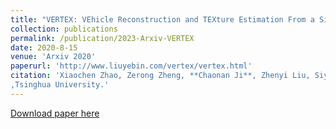 ```yaml
---
title: "VERTEX: VEhicle Reconstruction and TEXture Estimation From a Single Image Using Deep Implicit Semantic Template Mapping"
collection: publications
permalink: /publication/2023-Arxiv-VERTEX
date: 2020-8-15
venue: 'Arxiv 2020'
paperurl: 'http://www.liuyebin.com/vertex/vertex.html'
citation: 'Xiaochen Zhao, Zerong Zheng, **Chaonan Ji**, Zhenyi Liu, Siyou Lin, Tao Yu, Jinli Suo, Yebin Liu
,Tsinghua University.'
---
```


[Download paper here](http://www.liuyebin.com/vertex/vertex.html)

<!-- Recommended citation: Your Name, You. (2009). "Paper Title Number 1." <i>Journal 1</i>. 1(1). -->

